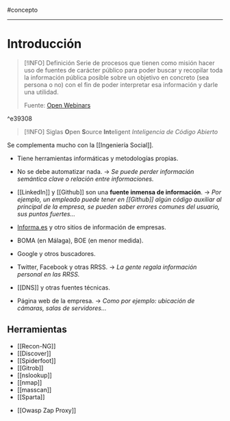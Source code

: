 #concepto 

---

# Introducción
> [!INFO] Definición
> Serie de procesos que tienen como misión hacer uso de fuentes de carácter público para poder buscar y recopilar toda la información pública posible sobre un objetivo en concreto (sea persona o no) con el fin de poder interpretar esa información y darle una utilidad.
> 
> Fuente: [Open Webinars](https://openwebinars.net/blog/osint-que-es-tecnicas-y-herramientas/)

^e39308

> [!INFO] Siglas
> **O**pen **S**ource **Int**eligent
> *Inteligencia de Código Abierto*

Se complementa mucho con la [[Ingeniería Social]].

- Tiene herramientas informáticas y metodologías propias.

- No se debe automatizar nada.
	-> *Se puede perder información semántica clave o relación entre informaciones.*

- [[LinkedIn]] y [[Github]] son una **fuente inmensa de información**.
	-> *Por ejemplo, un empleado puede tener en [[Github]] algún código auxiliar al principal de la empresa, se pueden saber errores comunes del usuario, sus puntos fuertes...*

- [Informa.es](https://www.informa.es) y otro sitios de información de empresas.

- BOMA (en Málaga), BOE (en menor medida).

- Google y otros buscadores.

- Twitter, Facebook y otras RRSS.
	-> *La gente regala información personal en las RRSS.*

- [[DNS]] y otras fuentes técnicas.

- Página web de la empresa.
	-> *Como por ejemplo: ubicación de cámaras, salas de servidores...*

## Herramientas
* [[Recon-NG]]
* [[Discover]]
* [[Spiderfoot]]
* [[Gitrob]]
* [[nslookup]]
* [[nmap]]
* [[masscan]]
* [[Sparta]]
- [[Owasp Zap Proxy]]
